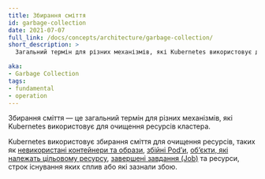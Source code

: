 ```yaml
---
title: Збирання сміття
id: garbage-collection
date: 2021-07-07
full_link: /docs/concepts/architecture/garbage-collection/
short_description: >
  Загальний термін для різних механізмів, які Kubernetes використовує для очищення ресурсів кластера.

aka: 
- Garbage Collection
tags:
- fundamental
- operation
---
```


Збирання сміття — це загальний термін для різних механізмів, які Kubernetes використовує для очищення ресурсів кластера.

<!--more-->

Kubernetes використовує збирання сміття для очищення ресурсів, таких як [невикористані контейнери та образи](/docs/concepts/architecture/garbage-collection/#containers-images), [збійні Podʼи](/docs/concepts/workloads/pods/pod-lifecycle/#pod-garbage-collection), [обʼєкти, які належать цільовому ресурсу](/docs/concepts/overview/working-with-objects/owners-dependents/), [завершені завдання (Job)](/docs/concepts/workloads/controllers/ttlafterfinished/) та ресурси, строк існування яких сплив або які зазнали збою.
